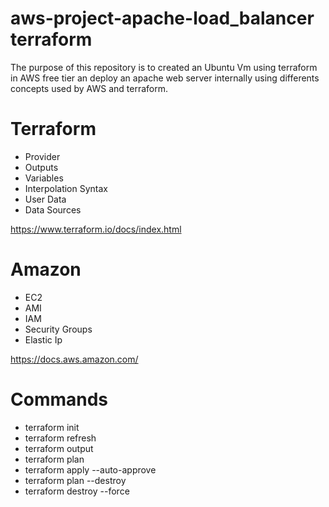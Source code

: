 # aws-project-apache-load_balancer terraform
The purpose of this repository is to created an Ubuntu Vm using terraform in AWS free tier an deploy an apache web server internally using differents concepts used by AWS and terraform.

# Terraform
- Provider
- Outputs
- Variables
- Interpolation Syntax
- User Data
- Data Sources

https://www.terraform.io/docs/index.html

# Amazon

- EC2
- AMI
- IAM
- Security Groups
- Elastic Ip

https://docs.aws.amazon.com/

# Commands
 - terraform init 
 - terraform refresh
 - terraform output 
 - terraform plan
 - terraform apply --auto-approve
 - terraform plan --destroy
 - terraform destroy --force
